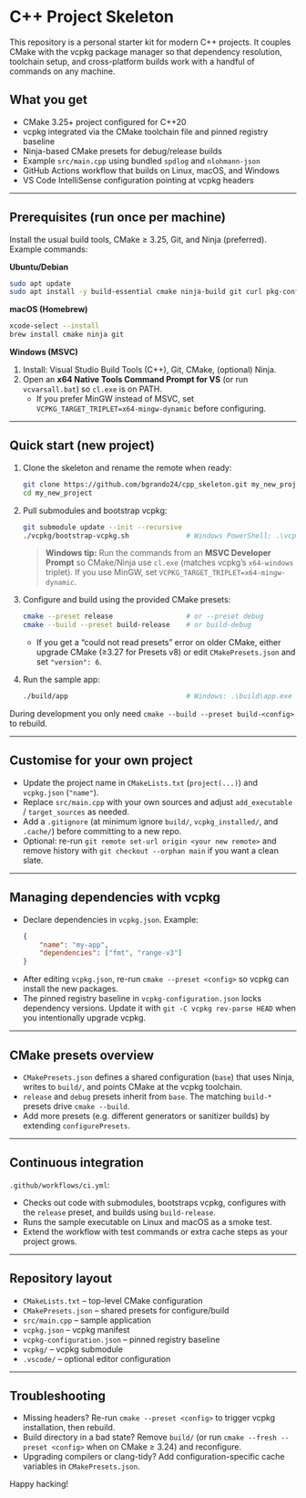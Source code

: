 # C++ Project Skeleton

This repository is a personal starter kit for modern C++ projects. It couples CMake with the vcpkg package manager so that dependency resolution, toolchain setup, and cross-platform builds work with a handful of commands on any machine.

## What you get

-   CMake 3.25+ project configured for C++20
-   vcpkg integrated via the CMake toolchain file and pinned registry baseline
-   Ninja-based CMake presets for debug/release builds
-   Example `src/main.cpp` using bundled `spdlog` and `nlohmann-json`
-   GitHub Actions workflow that builds on Linux, macOS, and Windows
-   VS Code IntelliSense configuration pointing at vcpkg headers

---

## Prerequisites (run once per machine)

Install the usual build tools, CMake ≥ 3.25, Git, and Ninja (preferred). Example commands:

**Ubuntu/Debian**

```sh
sudo apt update
sudo apt install -y build-essential cmake ninja-build git curl pkg-config
```

**macOS (Homebrew)**

```sh
xcode-select --install
brew install cmake ninja git
```

**Windows (MSVC)**

1. Install: Visual Studio Build Tools (C++), Git, CMake, (optional) Ninja.
2. Open an **x64 Native Tools Command Prompt for VS** (or run `vcvarsall.bat`) so `cl.exe` is on PATH.
    - If you prefer MinGW instead of MSVC, set `VCPKG_TARGET_TRIPLET=x64-mingw-dynamic` before configuring.

---

## Quick start (new project)

1. Clone the skeleton and rename the remote when ready:
    ```sh
    git clone https://github.com/bgrando24/cpp_skeleton.git my_new_project
    cd my_new_project
    ```
2. Pull submodules and bootstrap vcpkg:

    ```sh
    git submodule update --init --recursive
    ./vcpkg/bootstrap-vcpkg.sh              # Windows PowerShell: .\vcpkg\bootstrap-vcpkg.bat
    ```

    > **Windows tip:** Run the commands from an **MSVC Developer Prompt** so CMake/Ninja use `cl.exe`
    > (matches vcpkg’s `x64-windows` triplet). If you use MinGW, set `VCPKG_TARGET_TRIPLET=x64-mingw-dynamic`.

3. Configure and build using the provided CMake presets:

    ```sh
    cmake --preset release                  # or --preset debug
    cmake --build --preset build-release    # or build-debug
    ```

    - If you get a “could not read presets” error on older CMake, either upgrade CMake (≥3.27 for Presets v8)
      or edit `CMakePresets.json` and set `"version": 6`.

4. Run the sample app:
    ```sh
    ./build/app                             # Windows: .\build\app.exe
    ```

During development you only need `cmake --build --preset build-<config>` to rebuild.

---

## Customise for your own project

-   Update the project name in `CMakeLists.txt` (`project(...)`) and `vcpkg.json` (`"name"`).
-   Replace `src/main.cpp` with your own sources and adjust `add_executable` / `target_sources` as needed.
-   Add a `.gitignore` (at minimum ignore `build/`, `vcpkg_installed/`, and `.cache/`) before committing to a new repo.
-   Optional: re-run `git remote set-url origin <your new remote>` and remove history with `git checkout --orphan main` if you want a clean slate.

---

## Managing dependencies with vcpkg

-   Declare dependencies in `vcpkg.json`. Example:
    ```json
    {
        "name": "my-app",
        "dependencies": ["fmt", "range-v3"]
    }
    ```
-   After editing `vcpkg.json`, re-run `cmake --preset <config>` so vcpkg can install the new packages.
-   The pinned registry baseline in `vcpkg-configuration.json` locks dependency versions. Update it with `git -C vcpkg rev-parse HEAD` when you intentionally upgrade vcpkg.

---

## CMake presets overview

-   `CMakePresets.json` defines a shared configuration (`base`) that uses Ninja, writes to `build/`, and points CMake at the vcpkg toolchain.
-   `release` and `debug` presets inherit from `base`. The matching `build-*` presets drive `cmake --build`.
-   Add more presets (e.g. different generators or sanitizer builds) by extending `configurePresets`.

---

## Continuous integration

`.github/workflows/ci.yml`:

-   Checks out code with submodules, bootstraps vcpkg, configures with the `release` preset, and builds using `build-release`.
-   Runs the sample executable on Linux and macOS as a smoke test.
-   Extend the workflow with test commands or extra cache steps as your project grows.

---

## Repository layout

-   `CMakeLists.txt` – top-level CMake configuration
-   `CMakePresets.json` – shared presets for configure/build
-   `src/main.cpp` – sample application
-   `vcpkg.json` – vcpkg manifest
-   `vcpkg-configuration.json` – pinned registry baseline
-   `vcpkg/` – vcpkg submodule
-   `.vscode/` – optional editor configuration

---

## Troubleshooting

-   Missing headers? Re-run `cmake --preset <config>` to trigger vcpkg installation, then rebuild.
-   Build directory in a bad state? Remove `build/` (or run `cmake --fresh --preset <config>` when on CMake ≥ 3.24) and reconfigure.
-   Upgrading compilers or clang-tidy? Add configuration-specific cache variables in `CMakePresets.json`.

Happy hacking!
